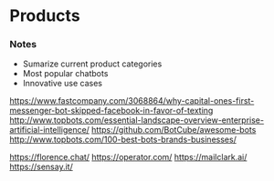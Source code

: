 Products
========

### Notes

-	Sumarize current product categories
-	Most popular chatbots
-	Innovative use cases

https://www.fastcompany.com/3068864/why-capital-ones-first-messenger-bot-skipped-facebook-in-favor-of-texting
http://www.topbots.com/essential-landscape-overview-enterprise-artificial-intelligence/
https://github.com/BotCube/awesome-bots
http://www.topbots.com/100-best-bots-brands-businesses/

https://florence.chat/
https://operator.com/
https://mailclark.ai/
https://sensay.it/
